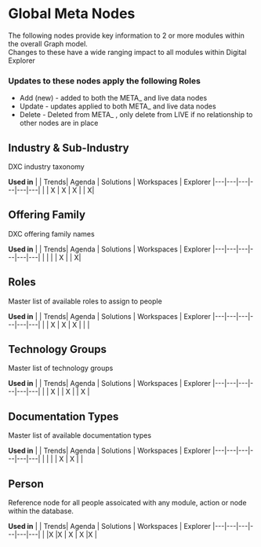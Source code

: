 # Global Meta Nodes

The following nodes provide key information to 2 or more modules within the overall Graph model.  
Changes to these have a wide ranging impact to all modules within Digital Explorer

### Updates to these nodes apply the following Roles
* Add (new) - added to both the META_ and live data nodes
* Update - updates applied to both META_ and live data nodes
* Delete - Deleted from META_ , only delete from LIVE if no relationship to other nodes are in place


## Industry & Sub-Industry
DXC industry taxonomy

**Used in**
| | Trends| Agenda | Solutions | Workspaces | Explorer
|---|---|---|---|---|---|
| | X | X | X | | X|


## Offering Family
DXC offering family names 

**Used in**
| | Trends| Agenda | Solutions | Workspaces | Explorer
|---|---|---|---|---|---|
| |  |  | X | | X|

## Roles
Master list of available roles to assign to people

**Used in**
| | Trends| Agenda | Solutions | Workspaces | Explorer
|---|---|---|---|---|---|
| | X | X | X | | |


## Technology Groups
Master list of technology groups

**Used in**
| | Trends| Agenda | Solutions | Workspaces | Explorer
|---|---|---|---|---|---|
| | X |  | X | | X |

## Documentation Types
Master list of available documentation types

**Used in**
| | Trends| Agenda | Solutions | Workspaces | Explorer
|---|---|---|---|---|---|
| | |  | X | X |  |

## Person
Reference node for all people assoicated with any module, action or node within the database.

**Used in**
| | Trends| Agenda | Solutions | Workspaces | Explorer
|---|---|---|---|---|---|
| |X |X  | X | X |X  |